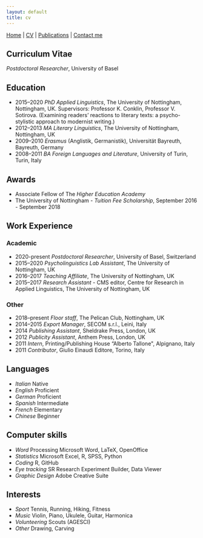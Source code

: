 ```yaml
---
layout: default
title: cv
---
```


[Home](index.md)  | [CV](cv.md) | [Publications](publications.md) | [Contact me](contacts.md)


## Curriculum Vitae

*_Postdoctoral Researcher_*, University of Basel

## Education
  - 2015–2020 *PhD Applied Linguistics*, The University of Nottingham, Nottingham, UK. Supervisors: Professor K. Conklin, Professor V. Sotirova. (Examining readers’ reactions to literary texts: a psycho-stylistic approach to modernist writing.)
  - 2012–2013 *MA Literary Linguistics*, The University of Nottingham, Nottingham, UK
  - 2009–2010 *Erasmus* (Anglistik, Germanistik), Universität Bayreuth, Bayreuth, Germany
  - 2008–2011 *BA Foreign Languages and Literature*, University of Turin, Turin, Italy

## Awards
  - Associate Fellow of The *Higher Education Academy*
  - The University of Nottingham - *Tuition Fee Scholarship*, September 2016 - September 2018

## Work Experience

### Academic
  - 2020-present *Postdoctoral Researcher*, University of Basel, Switzerland
  - 2015–2020 *Psycholinguistics Lab Assistant*, The University of Nottingham, UK
  - 2016–2017 *Teaching Affiliate*, The University of Nottingham, UK
  - 2015–2017 *Research Assistant* - CMS editor, Centre for Research in Applied Linguistics, The University of Nottingham, UK

### Other
  - 2018–present *Floor staff*,  The Pelican Club, Nottingham, UK
  - 2014–2015 *Export Manager*, SECOM s.r.l., Leinì, Italy
  - 2014 *Publishing Assistant*, Sheldrake Press, London, UK
  - 2012 *Publicity Assistant*, Anthem Press, London, UK
  - 2011 *Intern*, Printing/Publishing House “Alberto Tallone", Alpignano, Italy
  - 2011 *Contributor*, Giulio Einaudi Editore, Torino, Italy

## Languages
  - *Italian* Native
  - *English* Proficient
  - *German* Proficient
  - *Spanish* Intermediate
  - *French* Elementary
  - *Chinese* Beginner

## Computer skills
  - *Word* Processing Microsoft Word, LaTeX, OpenOffice
  - *Statistics* Microsoft Excel, R, SPSS, Python
  - *Coding* R, GitHub
  - *Eye tracking* SR Research Experiment Builder, Data Viewer
  - *Graphic Design* Adobe Creative Suite

## Interests
  - *Sport* Tennis, Running, Hiking, Fitness
  - *Music* Violin, Piano, Ukulele, Guitar, Harmonica
  - *Volunteering* Scouts (AGESCI)
  - *Other* Drawing, Carving